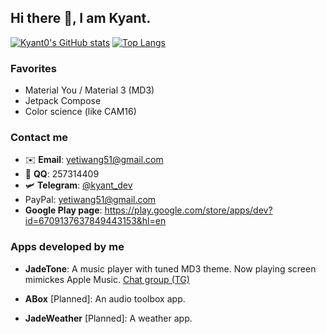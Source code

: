 ## Hi there 👋, I am Kyant.

[![Kyant0's GitHub stats](https://github-readme-stats.vercel.app/api?username=Kyant0)](https://github.com/Kyant0/github-readme-stats) 
[![Top Langs](https://github-readme-stats.vercel.app/api/top-langs/?username=Kyant0)](https://github.com/Kyant0/github-readme-stats) 

### Favorites

- Material You / Material 3 (MD3)
- Jetpack Compose
- Color science (like CAM16)

### Contact me

- ✉️ **Email**: yetiwang51@gmail.com
- 🐧 **QQ**: 257314409
- 🛩️ **Telegram**: [@kyant_dev](https://t.me/kyant_dev)
- PayPal: yetiwang51@gmail.com
- **Google Play page**: https://play.google.com/store/apps/dev?id=6709137637849443153&hl=en

### Apps developed by me

- **JadeTone**: A music player with tuned MD3 theme. Now playing screen mimickes Apple Music. [Chat group (TG)](https://t.me/vanilla_music_player_support)

- **ABox** [Planned]: An audio toolbox app.

- **JadeWeather** [Planned]: A weather app.

